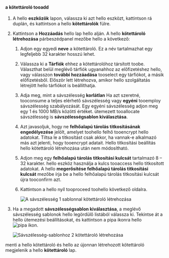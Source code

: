<!--author=SharS last changed: 1/7/2016-->

#### <a name="tooadd-a-volume-container"></a>a kötettároló tooadd
1. A hello **eszközök** lapon, válassza ki azt hello eszközt, kattintson rá duplán, és kattintson a hello **kötettárolók** fülre.
2. Kattintson a **Hozzáadás** hello lap hello alján. A hello **kötettároló létrehozása** párbeszédpanel mezőbe hello a következő:
   
   1. Adjon egy egyedi **neve** a kötettároló. Ez a név tartalmazhat egy legfeljebb 32 karakter hosszú lehet.
   2. Válassza ki a **Tárfiók** ehhez a kötettárolóhoz társított toobe. Választhat belül meglévő tárfiók ugyanahhoz az előfizetéshez hello, vagy válasszon **további hozzáadása** tooselect egy tárfiókot, a másik előfizetésből. Először lett létrehozva, amikor hello szolgáltatás létrejött hello tárfiókot is beállíthatja.
   3. Adja meg, mint a sávszélesség **korlátlan** Ha azt szeretné, tooconsume a teljes elérhető sávszélesség vagy **egyéni** tooemploy sávszélesség szabályozását. Egy egyéni sávszélesség adjon meg egy 1 és 1000 MB/s közötti értéket. ütemezett tooallocate sávszélesség is **sávszélességsablon kiválasztása**.
   4. Azt javasoljuk, hogy ne **felhőalapú tárolás titkosításának engedélyezése** jelölt, amelyet toohello felhő tooencrypt hello adatokat. Tiltsa le a titkosítást csak akkor, ha vannak-e alkalmazó más azt jelenti, hogy tooencrypt adatait. Hello titkosítási beállítás hello kötettároló létrehozása után nem módosítható.
   5. Adjon meg egy **felhőalapú tárolás titkosítási kulcsát** tartalmazó 8 – 32 karakter. hello eszköz használja a kulcs tooaccess hello titkosított adatokat. A hello **megerősítése felhőalapú tárolás titkosítási kulcsát** mezőbe írja be a hello felhőalapú tárolás titkosítási kulcsát újra tooconfirm azt. 
   6. Kattintson a hello nyíl tooproceed toohello következő oldalra.
      
      ![A sávszélesség 1 sablonnal kötettároló létrehozása](./media/storsimple-add-volume-container/HCS_CreateVCBT1-include.png) 
3. Ha a megadott **sávszélességsablon kiválasztása**, a meglévő sávszélesség sablonok hello legördülő listából válassza ki. Tekintse át a hello ütemezési beállításokat, és kattintson a pipa ikonra hello ![pipa ikon](./media/storsimple-configure-new-storage-account/HCS_CheckIcon-include.png).
   
    ![Sávszélesség-sablonhoz 2 kötettároló létrehozása](./media/storsimple-add-volume-container/HCS_CreateVCBT2-include.png) 

menti a hello kötettároló és hello az újonnan létrehozott kötettároló megjelenik a hello **kötettároló** lap.

